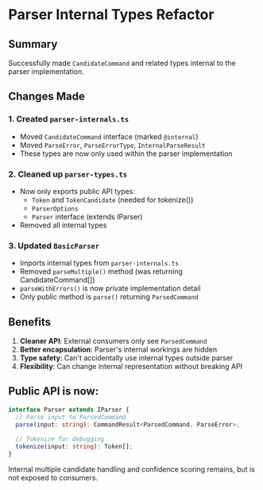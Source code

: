 # Parser Internal Types Refactor

## Summary

Successfully made `CandidateCommand` and related types internal to the parser implementation.

## Changes Made

### 1. Created `parser-internals.ts`
- Moved `CandidateCommand` interface (marked `@internal`)
- Moved `ParseError`, `ParseErrorType`, `InternalParseResult`
- These types are now only used within the parser implementation

### 2. Cleaned up `parser-types.ts`
- Now only exports public API types:
  - `Token` and `TokenCandidate` (needed for tokenize())
  - `ParserOptions`
  - `Parser` interface (extends IParser)
- Removed all internal types

### 3. Updated `BasicParser`
- Imports internal types from `parser-internals.ts`
- Removed `parseMultiple()` method (was returning CandidateCommand[])
- `parseWithErrors()` is now private implementation detail
- Only public method is `parse()` returning `ParsedCommand`

## Benefits

1. **Cleaner API**: External consumers only see `ParsedCommand`
2. **Better encapsulation**: Parser's internal workings are hidden
3. **Type safety**: Can't accidentally use internal types outside parser
4. **Flexibility**: Can change internal representation without breaking API

## Public API is now:

```typescript
interface Parser extends IParser {
  // Parse input to ParsedCommand
  parse(input: string): CommandResult<ParsedCommand, ParseError>;
  
  // Tokenize for debugging
  tokenize(input: string): Token[];
}
```

Internal multiple candidate handling and confidence scoring remains, but is not exposed to consumers.
